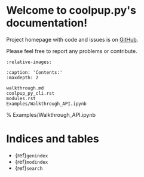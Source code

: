 # Welcome to coolpup.py's documentation!

Project homepage with code and issues is on [GitHub](https://github.com/open2c/coolpuppy).

Please feel free to report any problems or contribute.

```{include} ../../README.md
:relative-images:
```

```{toctree}
:caption: 'Contents:'
:maxdepth: 2

walkthrough.md
coolpup_py_cli.rst
modules.rst
Examples/Walkthrough_API.ipynb
```

% Examples/Walkthrough_API.ipynb

# Indices and tables

- {ref}`genindex`
- {ref}`modindex`
- {ref}`search`
